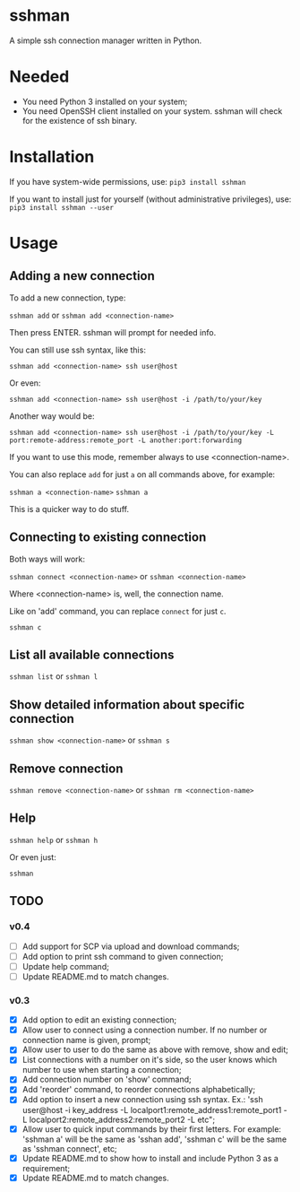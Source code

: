 # sshman
A simple ssh connection manager written in Python.

# Needed

- You need Python 3 installed on your system;
- You need OpenSSH client installed on your system. sshman will check for the existence of ssh binary.

# Installation

If you have system-wide permissions, use:
`pip3 install sshman`

If you want to install just for yourself (without administrative privileges), use:
`pip3 install sshman --user`

# Usage

## Adding a new connection

To add a new connection, type:

`sshman add` or `sshman add <connection-name>`

Then press ENTER. sshman will prompt for needed info.

You can still use ssh syntax, like this:

`sshman add <connection-name> ssh user@host`

Or even: 

`sshman add <connection-name> ssh user@host -i /path/to/your/key`

Another way would be:

`sshman add <connection-name> ssh user@host -i /path/to/your/key -L port:remote-address:remote_port -L another:port:forwarding` 

If you want to use this mode, remember always to use \<connection-name\>.

You can also replace `add` for just `a` on all commands above, for example:

`sshman a <connection-name>`
`sshman a`

This is a quicker way to do stuff.

## Connecting to existing connection

Both ways will work:

`sshman connect <connection-name>` or `sshman <connection-name>`

Where \<connection-name\> is, well, the connection name.

Like on 'add' command, you can replace `connect` for just `c`.

`sshman c`

## List all available connections

`sshman list` or `sshman l`

## Show detailed information about specific connection

`sshman show <connection-name>` or `sshman s`

## Remove connection

`sshman remove <connection-name>` or `sshman rm <connection-name>`

## Help

`sshman help` or `sshman h`

Or even just:

`sshman`

## TODO

### v0.4

- [ ] Add support for SCP via upload and download commands;
- [ ] Add option to print ssh command to given connection;
- [ ] Update help command;
- [ ] Update README.md to match changes. 

### v0.3 

- [x] Add option to edit an existing connection; 
- [x] Allow user to connect using a connection number. If no number or connection name is given, prompt; 
- [x] Allow user to user to do the same as above with remove, show and edit; 
- [x] List connections with a number on it's side, so the user knows which number to use when starting a connection; 
- [x] Add connection number on 'show' command; 
- [x] Add 'reorder' command, to reorder connections alphabetically; 
- [x] Add option to insert a new connection using ssh syntax. Ex.: 'ssh user@host -i key_address -L localport1:remote_address1:remote_port1 -L localport2:remote_address2:remote_port2 -L etc"; 
- [x] Allow user to quick input commands by their first letters. For example: 'sshman a' will be the same as 'sshan add', 'sshman c' will be the same as 'sshman connect', etc; 
- [x] Update README.md to show how to install and include Python 3 as a requirement; 
- [x] Update README.md to match changes. 
